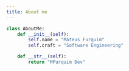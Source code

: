 ```yaml
---
title: About me
---
```


<!-- You can use Vue components inside markdown -->

```python
class AboutMe:
    def __init__(self):
        self.name = "Mateus Furquim"
        self.craft = "Software Engineering"

    def __str__(self):
        return "MFurquim Dev"
```
<AboutMe/>

